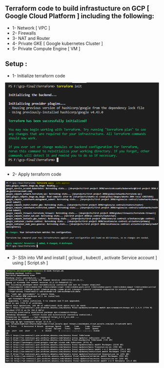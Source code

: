 ## Terraform code to build infrastucture on GCP [ Google Cloud Platform ] including the following:
* 1- Network [ VPC ] 
* 2- Firewalls
* 3- NAT and Router
* 4- Private GKE [ Google kubernetes Cluster ] 
* 5- Private Compute Engine [ VM ]

## Setup :
* 1- Initialize terraform code 

![home_Page Image](../images/init.jpg)
* 2- Apply terraform code 

![home_Page Image](../images/apply.jpg)
* 3- SSh into VM and install [ gcloud , kubectl , activate Service account ] using  [ Script.sh ]

![home_Page Image](../images/script.jpg)
